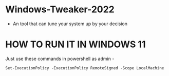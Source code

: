 # Windows-Tweaker-2022

* An tool that can tune your system up by your decision


# HOW TO RUN IT IN WINDOWS 11


Just use these commands in powershell as admin -


    Set-ExecutionPolicy -ExecutionPolicy RemoteSigned -Scope LocalMachine

  
